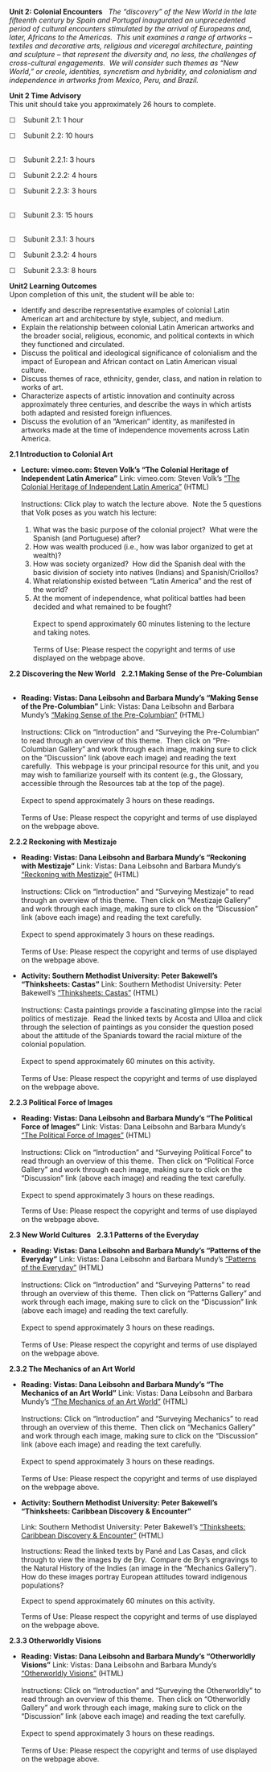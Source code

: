 **Unit 2: Colonial Encounters** <span id="2"></span> 
*The “discovery” of the New World in the late fifteenth century by Spain
and Portugal inaugurated an unprecedented period of cultural encounters
stimulated by the arrival of Europeans and, later, Africans to the
Americas.  This unit examines a range of artworks – textiles and
decorative arts, religious and viceregal architecture, painting and
sculpture – that represent the diversity and, no less, the challenges of
cross-cultural engagements.  We will consider such themes as “New
World,” or creole, identities, syncretism and hybridity, and colonialism
and independence in artworks from Mexico, Peru, and Brazil.*

**Unit 2 Time Advisory**  
This unit should take you approximately 26 hours to complete.  
  
 ☐    Subunit 2.1: 1 hour  
  
 ☐    Subunit 2.2: 10 hours  
  

☐    Subunit 2.2.1: 3 hours  
  
 ☐    Subunit 2.2.2: 4 hours  
  
 ☐    Subunit 2.2.3: 3 hours  
  

☐    Subunit 2.3: 15 hours  
  

☐    Subunit 2.3.1: 3 hours  
  
 ☐    Subunit 2.3.2: 4 hours  
  
 ☐    Subunit 2.3.3: 8 hours

**Unit2 Learning Outcomes**  
Upon completion of this unit, the student will be able to:
-   Identify and describe representative examples of colonial Latin
    American art and architecture by style, subject, and medium.
-   Explain the relationship between colonial Latin American artworks
    and the broader social, religious, economic, and political contexts
    in which they functioned and circulated.
-   Discuss the political and ideological significance of colonialism
    and the impact of European and African contact on Latin American
    visual culture.
-   Discuss themes of race, ethnicity, gender, class, and nation in
    relation to works of art.
-   Characterize aspects of artistic innovation and continuity across
    approximately three centuries, and describe the ways in which
    artists both adapted and resisted foreign influences.
-   Discuss the evolution of an “American” identity, as manifested in
    artworks made at the time of independence movements across Latin
    America.

**2.1 Introduction to Colonial Art** <span id="2.1"></span> 
-   **Lecture: vimeo.com: Steven Volk’s “The Colonial Heritage of
    Independent Latin America”**
    Link: vimeo.com: Steven Volk’s [“The Colonial Heritage of
    Independent Latin America”](http://vimeo.com/8982071) (HTML)  
        
     Instructions: Click play to watch the lecture above.  Note the 5
    questions that Volk poses as you watch his lecture:  
        
     1. What was the basic purpose of the colonial project?  What were
    the Spanish (and Portuguese) after?  
     2. How was wealth produced (i.e., how was labor organized to get at
    wealth)?  
     3. How was society organized?  How did the Spanish deal with the
    basic division of society into natives (Indians) and
    Spanish/Criollos?  
     4. What relationship existed between “Latin America” and the rest
    of the world?  
     5. At the moment of independence, what political battles had been
    decided and what remained to be fought?  
        
     Expect to spend approximately 60 minutes listening to the lecture
    and taking notes.  
        
     Terms of Use: Please respect the copyright and terms of use
    displayed on the webpage above. 

**2.2 Discovering the New World** <span id="2.2"></span> 
**2.2.1 Making Sense of the Pre-Columbian** <span id="2.2.1"></span> 
-   **Reading: Vistas: Dana Leibsohn and Barbara Mundy’s “Making Sense
    of the Pre-Columbian”**
    Link: Vistas: Dana Leibsohn and Barbara Mundy’s [“Making Sense of
    the
    Pre-Columbian”](http://www.smith.edu/vistas/vistas_web/precolumbian.htm)
    (HTML)  
        
     Instructions: Click on “Introduction” and “Surveying the
    Pre-Columbian” to read through an overview of this theme.  Then
    click on “Pre-Columbian Gallery” and work through each image, making
    sure to click on the “Discussion” link (above each image) and
    reading the text carefully.  This webpage is your principal resource
    for this unit, and you may wish to familiarize yourself with its
    content (e.g., the Glossary, accessible through the Resources tab at
    the top of the page).  
        
     Expect to spend approximately 3 hours on these readings.  
        
     Terms of Use: Please respect the copyright and terms of use
    displayed on the webpage above. 

**2.2.2 Reckoning with Mestizaje** <span id="2.2.2"></span> 
-   **Reading: Vistas: Dana Leibsohn and Barbara Mundy’s “Reckoning with
    Mestizaje”**
    Link: Vistas: Dana Leibsohn and Barbara Mundy’s [“Reckoning with
    Mestizaje”](http://www.smith.edu/vistas/vistas_web/reckoning.htm)
    (HTML)  
        
     Instructions: Click on “Introduction” and “Surveying Mestizaje” to
    read through an overview of this theme.  Then click on “Mestizaje
    Gallery” and work through each image, making sure to click on the
    “Discussion” link (above each image) and reading the text
    carefully.  
        
     Expect to spend approximately 3 hours on these readings.  
        
     Terms of Use: Please respect the copyright and terms of use
    displayed on the webpage above. 

-   **Activity: Southern Methodist University: Peter Bakewell’s
    “Thinksheets: Castas”**
    Link: Southern Methodist University: Peter Bakewell’s [“Thinksheets:
    Castas”](http://faculty.smu.edu/bakewell/BAKEWELL/thinksheets/castas.html)
    (HTML)  
        
     Instructions: Casta paintings provide a fascinating glimpse into
    the racial politics of mestizaje.  Read the linked texts by Acosta
    and Ulloa and click through the selection of paintings as you
    consider the question posed about the attitude of the Spaniards
    toward the racial mixture of the colonial population.  
        
     Expect to spend approximately 60 minutes on this activity.  
        
     Terms of Use: Please respect the copyright and terms of use
    displayed on the webpage above. 

**2.2.3 Political Force of Images** <span id="2.2.3"></span> 
-   **Reading: Vistas: Dana Leibsohn and Barbara Mundy’s “The Political
    Force of Images”**
    Link: Vistas: Dana Leibsohn and Barbara Mundy’s [“The Political
    Force of
    Images”](http://www.smith.edu/vistas/vistas_web/political.htm) (HTML)  
        
     Instructions: Click on “Introduction” and “Surveying Political
    Force” to read through an overview of this theme.  Then click on
    “Political Force Gallery” and work through each image, making sure
    to click on the “Discussion” link (above each image) and reading the
    text carefully.  
        
     Expect to spend approximately 3 hours on these readings.  
      
     Terms of Use: Please respect the copyright and terms of use
    displayed on the webpage above. 

**2.3 New World Cultures** <span id="2.3"></span> 
**2.3.1 Patterns of the Everyday** <span id="2.3.1"></span> 
-   **Reading: Vistas: Dana Leibsohn and Barbara Mundy’s “Patterns of
    the Everyday”**
    Link: Vistas: Dana Leibsohn and Barbara Mundy’s [“Patterns of the
    Everyday”](http://www.smith.edu/vistas/vistas_web/patterns.htm) (HTML)  
        
     Instructions: Click on “Introduction” and “Surveying Patterns” to
    read through an overview of this theme.  Then click on “Patterns
    Gallery” and work through each image, making sure to click on the
    “Discussion” link (above each image) and reading the text
    carefully.  
        
     Expect to spend approximately 3 hours on these readings.  
        
     Terms of Use: Please respect the copyright and terms of use
    displayed on the webpage above. 

**2.3.2 The Mechanics of an Art World** <span id="2.3.2"></span> 
-   **Reading: Vistas: Dana Leibsohn and Barbara Mundy’s “The Mechanics
    of an Art World”**
    Link: Vistas: Dana Leibsohn and Barbara Mundy’s [“The Mechanics of
    an Art
    World”](http://www.smith.edu/vistas/vistas_web/mechanics.htm) (HTML)  
        
     Instructions: Click on “Introduction” and “Surveying Mechanics” to
    read through an overview of this theme.  Then click on “Mechanics
    Gallery” and work through each image, making sure to click on the
    “Discussion” link (above each image) and reading the text
    carefully.  
        
     Expect to spend approximately 3 hours on these readings.  
        
     Terms of Use: Please respect the copyright and terms of use
    displayed on the webpage above. 

-   **Activity: Southern Methodist University: Peter Bakewell’s
    “Thinksheets: Caribbean Discovery & Encounter”**

    Link: Southern Methodist University: Peter Bakewell’s [“Thinksheets:
    Caribbean Discovery &
    Encounter”](http://faculty.smu.edu/bakewell/BAKEWELL/thinksheets/caribbean-early.html)
    (HTML)

    Instructions: Read the linked texts by Pané and Las Casas, and click
    through to view the images by de Bry.  Compare de Bry’s engravings
    to the Natural History of the Indies (an image in the “Mechanics
    Gallery”).  How do these images portray European attitudes toward
    indigenous populations?

    Expect to spend approximately 60 minutes on this activity.

    Terms of Use: Please respect the copyright and terms of use
    displayed on the webpage above.

**2.3.3 Otherworldly Visions** <span id="2.3.3"></span> 
-   **Reading: Vistas: Dana Leibsohn and Barbara Mundy’s “Otherworldly
    Visions”**
    Link: Vistas: Dana Leibsohn and Barbara Mundy’s [“Otherworldly
    Visions”](http://www.smith.edu/vistas/vistas_web/otherworldly.htm) (HTML)  
        
     Instructions: Click on “Introduction” and “Surveying the
    Otherworldly” to read through an overview of this theme.  Then click
    on “Otherworldly Gallery” and work through each image, making sure
    to click on the “Discussion” link (above each image) and reading the
    text carefully.  
        
     Expect to spend approximately 3 hours on these readings.  
        
     Terms of Use: Please respect the copyright and terms of use
    displayed on the webpage above.


